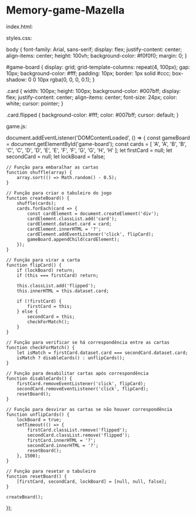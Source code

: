 # Memory-game-Mazella

index.html:

<!DOCTYPE html>
<html lang="pt-BR">
<head>
    <meta charset="UTF-8">
    <meta name="viewport" content="width=device-width, initial-scale=1.0">
    <title>Jogo da Memória</title>
    <link rel="stylesheet" href="styles.css">
</head>
<body>
    <div id="game-board"></div>
    <script src="game.js"></script>
</body>
</html>

styles.css:

body {
    font-family: Arial, sans-serif;
    display: flex;
    justify-content: center;
    align-items: center;
    height: 100vh;
    background-color: #f0f0f0;
    margin: 0;
}

#game-board {
    display: grid;
    grid-template-columns: repeat(4, 100px);
    gap: 10px;
    background-color: #fff;
    padding: 10px;
    border: 1px solid #ccc;
    box-shadow: 0 0 10px rgba(0, 0, 0, 0.1);
}

.card {
    width: 100px;
    height: 100px;
    background-color: #007bff;
    display: flex;
    justify-content: center;
    align-items: center;
    font-size: 24px;
    color: white;
    cursor: pointer;
}

.card.flipped {
    background-color: #fff;
    color: #007bff;
    cursor: default;
}

game.js:

document.addEventListener('DOMContentLoaded', () => {
    const gameBoard = document.getElementById('game-board');
    const cards = [
        'A', 'A', 'B', 'B', 'C', 'C', 'D', 'D',
        'E', 'E', 'F', 'F', 'G', 'G', 'H', 'H'
    ];
    let firstCard = null;
    let secondCard = null;
    let lockBoard = false;

    // Função para embaralhar as cartas
    function shuffle(array) {
        array.sort(() => Math.random() - 0.5);
    }

    // Função para criar o tabuleiro do jogo
    function createBoard() {
        shuffle(cards);
        cards.forEach(card => {
            const cardElement = document.createElement('div');
            cardElement.classList.add('card');
            cardElement.dataset.card = card;
            cardElement.innerHTML = '?';
            cardElement.addEventListener('click', flipCard);
            gameBoard.appendChild(cardElement);
        });
    }

    // Função para virar a carta
    function flipCard() {
        if (lockBoard) return;
        if (this === firstCard) return;

        this.classList.add('flipped');
        this.innerHTML = this.dataset.card;

        if (!firstCard) {
            firstCard = this;
        } else {
            secondCard = this;
            checkForMatch();
        }
    }

    // Função para verificar se há correspondência entre as cartas
    function checkForMatch() {
        let isMatch = firstCard.dataset.card === secondCard.dataset.card;
        isMatch ? disableCards() : unflipCards();
    }

    // Função para desabilitar cartas após correspondência
    function disableCards() {
        firstCard.removeEventListener('click', flipCard);
        secondCard.removeEventListener('click', flipCard);
        resetBoard();
    }

    // Função para desvirar as cartas se não houver correspondência
    function unflipCards() {
        lockBoard = true;
        setTimeout(() => {
            firstCard.classList.remove('flipped');
            secondCard.classList.remove('flipped');
            firstCard.innerHTML = '?';
            secondCard.innerHTML = '?';
            resetBoard();
        }, 1500);
    }

    // Função para resetar o tabuleiro
    function resetBoard() {
        [firstCard, secondCard, lockBoard] = [null, null, false];
    }

    createBoard();
});
